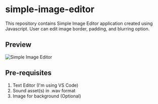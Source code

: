 # simple-image-editor
This repository contains Simple Image Editor application created using Javascript. User can edit image border, padding, and blurring option.

## Preview
![Simple Image Editor](https://raw.githubusercontent.com/hasaneljabir/simple-image-editor/master/preview/simple-image-editor.png)

## Pre-requisites
1. Text Editor (I'm using VS Code)
2. Sound asset(s) in .wav format
3. Image for background (Optional)
